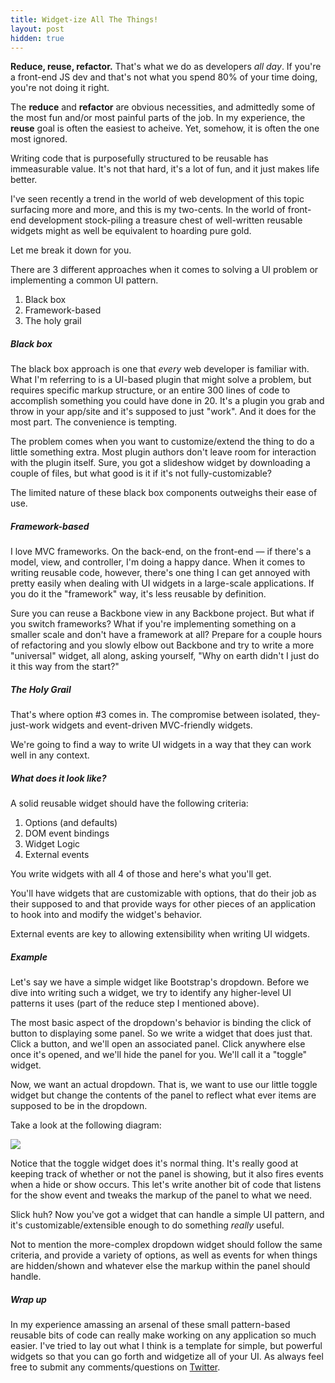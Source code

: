 ```yaml
---
title: Widget-ize All The Things!
layout: post
hidden: true
---
```


**Reduce, reuse, refactor.** That's what we do as developers _all day_.
If you're a front-end JS dev and that's not what you spend 80% of your time
doing, you're not doing it right.

The **reduce** and **refactor** are obvious necessities, and admittedly some of the most fun and/or
most painful parts of the job. In my experience, the **reuse** goal is often the easiest to acheive.
Yet, somehow, it is often the one most ignored.

Writing code that is purposefully structured to be reusable has immeasurable value. It's not that hard,
it's a lot of fun, and it just makes life better.

I've seen recently a trend in the world of web development of this topic surfacing
more and more, and this is my two-cents. In the world of front-end development stock-piling
a treasure chest of well-written reusable widgets might as well be equivalent to hoarding pure gold.

Let me break it down for you.

There are 3 different approaches when it comes to solving a UI problem or implementing a common UI pattern.

1. Black box
2. Framework-based
3. The holy grail

##### Black box

The black box approach is one that _every_ web developer is familiar with.
What I'm referring to is a UI-based plugin that might solve a problem, but requires specific
markup structure,
or an entire 300 lines of code to accomplish something you could have done in 20. It's a plugin you grab and throw
in your app/site and it's supposed to just "work". And it does for the most part. The convenience is tempting.

The problem comes when you want to customize/extend the thing to do a
little something extra. Most plugin authors don't leave room for
interaction with the plugin itself. Sure, you got a slideshow widget by
downloading a couple of files, but what good is it if it's not
fully-customizable?

The limited nature of these black box components outweighs their ease of
use.

##### Framework-based

I love MVC frameworks. On the back-end, on the front-end &mdash; if
there's a model, view, and controller, I'm doing a happy dance. When it
comes to writing reusable code, however, there's one thing I can get
annoyed with pretty easily when dealing with UI widgets in a large-scale
applications. If you do it the "framework" way, it's less reusable by
definition.

Sure you can reuse a Backbone view in any Backbone project.
But what if you switch frameworks? What if you're implementing something
on a smaller scale and don't have a framework at all? Prepare for a
couple hours of refactoring and you slowly elbow out Backbone and try to
write a more "universal" widget, all along, asking yourself, "Why on
earth didn't I just do it this way from the start?"

##### The Holy Grail

That's where option #3 comes in. The compromise between isolated,
they-just-work widgets and event-driven MVC-friendly widgets.

We're going to find a way to write UI widgets in a way that they can
work well in any context.

##### What does it look like?

A solid reusable widget should have the following criteria:

1. Options (and defaults)
2. DOM event bindings
3. Widget Logic
4. External events

You write widgets with all 4 of those and here's what you'll get.

You'll have widgets that are customizable with options, that do their
job as their supposed to and that provide ways for other pieces of an
application to hook into and modify the widget's behavior.

External events are key to allowing extensibility when writing UI
widgets.

##### Example

Let's say we have a simple widget like Bootstrap's dropdown. Before we
dive into writing such a widget, we try to identify any higher-level UI
patterns it uses (part of the reduce step I mentioned above).

The most basic aspect of the dropdown's behavior is binding the click of button
to displaying some panel. So we write a widget that does just that.
Click a button, and we'll open an associated panel. Click anywhere else
once it's opened, and we'll hide the panel for you. We'll call it a
"toggle" widget.

Now, we want an actual dropdown. That is, we want to use our little
toggle widget but change the contents of the panel to reflect what ever
items are supposed to be in the dropdown.

Take a look at the following diagram:

![](http://awes0.me/widgetize.png)

Notice that the toggle widget does it's normal thing. It's really good
at keeping track of whether or not the panel is showing, but it also
fires events when a hide or show occurs. This let's write
another bit of code that listens for the show event and tweaks the
markup of the panel to what we need.

Slick huh? Now you've got a widget that can handle a simple UI pattern,
and it's customizable/extensible enough to do something _really_ useful.

Not to mention the more-complex dropdown widget should follow the same
criteria, and provide a variety of options, as well as events for when
things are hidden/shown and whatever else the markup within the panel
should handle.

##### Wrap up

In my experience amassing an arsenal of these small pattern-based
reusable bits of code can really make working on any application so much
easier. I've tried to lay out what I think is a template for simple, but
powerful widgets so that you can go forth and widgetize all of your UI.
As always feel free to submit any comments/questions on
[Twitter](http://twitter.com/tybenz).

